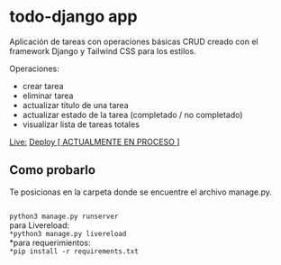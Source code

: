 # todo-django app

Aplicación de tareas con operaciones básicas CRUD creado con el framework Django y Tailwind CSS para los estilos.

Operaciones:

- crear tarea
- eliminar tarea
- actualizar titulo de una tarea
- actualizar estado de la tarea (completado / no completado)
- visualizar lista de tareas totales

<u>Live:</u> <a href="">Deploy [ ACTUALMENTE EN PROCESO ]</a>

## Como probarlo

Te posicionas en la carpeta donde se encuentre el archivo manage.py.



<code>
python3 manage.py runserver
</code>
para Livereload:
<code>
*python3 manage.py livereload
</code>
*para requerimientos:
<code>
*pip install -r requirements.txt
</code>
